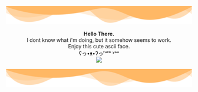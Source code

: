 ![header](./header.png)

<p align="center">
<b>Hello There.</b> <br>I dont know what i'm doing, but it somehow seems to work. <br>Enjoy this cute ascii face.  <br>ʕっ•ᴥ•ʔっᶠᵘᶜᵏ ʸᵒᵘ<br>
    <img src="https://github-readme-stats.vercel.app/api/?username=wadafacc&title_color=00ff98&text_color=9f9f9f&show_icons=true&bg_color=00000000&hide_border=true&icon_color=ffb865&hide_title=true&count_private=true" />

</p>



![Footer](./footer.png)
